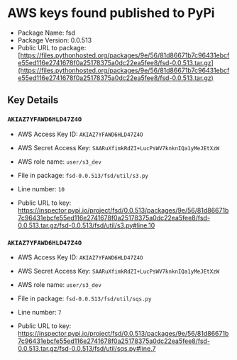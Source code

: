 # AWS keys found published to PyPi

* Package Name: fsd
* Package Version: 0.0.513
* Public URL to package: [https://files.pythonhosted.org/packages/9e/56/81d86671b7c96431ebcfe55ed116e2741678f0a25178375a0dc22ea5fee8/fsd-0.0.513.tar.gz](https://files.pythonhosted.org/packages/9e/56/81d86671b7c96431ebcfe55ed116e2741678f0a25178375a0dc22ea5fee8/fsd-0.0.513.tar.gz)

## Key Details

### `AKIAZ7YFAWD6HLD47Z4O`

* AWS Access Key ID: `AKIAZ7YFAWD6HLD47Z4O`
* AWS Secret Access Key: `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` 
* AWS role name: `user/s3_dev`
* File in package: `fsd-0.0.513/fsd/util/s3.py`
* Line number: `10`

* Public URL to key: https://inspector.pypi.io/project/fsd/0.0.513/packages/9e/56/81d86671b7c96431ebcfe55ed116e2741678f0a25178375a0dc22ea5fee8/fsd-0.0.513.tar.gz/fsd-0.0.513/fsd/util/s3.py#line.10



### `AKIAZ7YFAWD6HLD47Z4O`

* AWS Access Key ID: `AKIAZ7YFAWD6HLD47Z4O`
* AWS Secret Access Key: `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` 
* AWS role name: `user/s3_dev`
* File in package: `fsd-0.0.513/fsd/util/sqs.py`
* Line number: `7`

* Public URL to key: https://inspector.pypi.io/project/fsd/0.0.513/packages/9e/56/81d86671b7c96431ebcfe55ed116e2741678f0a25178375a0dc22ea5fee8/fsd-0.0.513.tar.gz/fsd-0.0.513/fsd/util/sqs.py#line.7


